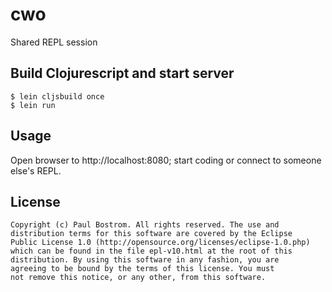 # cwo

Shared REPL session

## Build Clojurescript and start server

    $ lein cljsbuild once
    $ lein run

## Usage

Open browser to http://localhost:8080; start coding or connect to someone else's REPL.

## License

    Copyright (c) Paul Bostrom. All rights reserved. The use and
    distribution terms for this software are covered by the Eclipse
    Public License 1.0 (http://opensource.org/licenses/eclipse-1.0.php)
    which can be found in the file epl-v10.html at the root of this
    distribution. By using this software in any fashion, you are
    agreeing to be bound by the terms of this license. You must
    not remove this notice, or any other, from this software.
